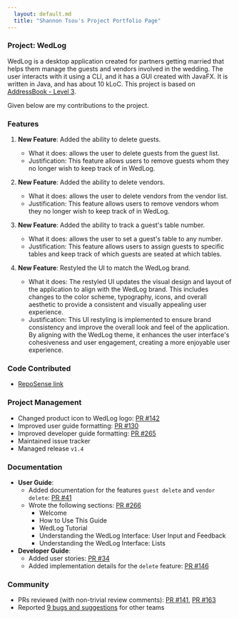 ```yaml
---
  layout: default.md
  title: "Shannon Tsou's Project Portfolio Page"
---
```


### Project: WedLog

WedLog is a desktop application created for partners getting married that helps them manage the guests and vendors involved in the wedding. The user interacts with it using a CLI, and it has a GUI created with JavaFX. It is written in Java, and has about 10 kLoC. This project is based on [AddressBook - Level 3](https://se-education.org/addressbook-level3/).

Given below are my contributions to the project.

### Features 

1. **New Feature**: Added the ability to delete guests.
   * What it does: allows the user to delete guests from the guest list.
   * Justification: This feature allows users to remove guests whom they no longer wish to keep track of in WedLog.

1. **New Feature**: Added the ability to delete vendors.
   * What it does: allows the user to delete vendors from the vendor list.
   * Justification: This feature allows users to remove vendors whom they no longer wish to keep track of in WedLog.

1. **New Feature**: Added the ability to track a guest's table number.
   * What it does: allows the user to set a guest's table to any number.
   * Justification: This feature allows users to assign guests to specific tables and keep track of which guests are seated at which tables.

1. **New Feature**: Restyled the UI to match the WedLog brand.
   * What it does: The restyled UI updates the visual design and layout of the application to align with the WedLog brand. This includes changes to the color scheme, typography, icons, and overall aesthetic to provide a consistent and visually appealing user experience. 
   * Justification: This UI restyling is implemented to ensure brand consistency and improve the overall look and feel of the application. By aligning with the WedLog theme, it enhances the user interface's cohesiveness and user engagement, creating a more enjoyable user experience.

### Code Contributed

* [RepoSense link](https://nus-cs2103-ay2324s1.github.io/tp-dashboard/?search=tllshan&breakdown=true)

### Project Management

* Changed product icon to WedLog logo: [PR #142](https://github.com/AY2324S1-CS2103T-F11-2/tp/pull/142)
* Improved user guide formatting: [PR #130](https://github.com/AY2324S1-CS2103T-F11-2/tp/pull/130) 
* Improved developer guide formatting: [PR #265](https://github.com/AY2324S1-CS2103T-F11-2/tp/pull/265)
* Maintained issue tracker
* Managed release `v1.4`

### Documentation

* **User Guide**:
  * Added documentation for the features `guest delete` and `vendor delete`: [PR #41](https://github.com/AY2324S1-CS2103T-F11-2/tp/pull/41)
  * Wrote the following sections: [PR #266](https://github.com/AY2324S1-CS2103T-F11-2/tp/pull/266)
    * Welcome
    * How to Use This Guide
    * WedLog Tutorial
    * Understanding the WedLog Interface: User Input and Feedback
    * Understanding the WedLog Interface: Lists
* **Developer Guide**:
  * Added user stories: [PR #34](https://github.com/AY2324S1-CS2103T-F11-2/tp/pull/34)
  * Added implementation details for the `delete` feature: [PR #146](https://github.com/AY2324S1-CS2103T-F11-2/tp/pull/146)

### Community

* PRs reviewed (with non-trivial review comments): [PR #141](https://github.com/AY2324S1-CS2103T-F11-2/tp/pull/141), [PR #163](https://github.com/AY2324S1-CS2103T-F11-2/tp/pull/163)
* Reported [9 bugs and suggestions](https://github.com/tllshan/ped/issues) for other teams

